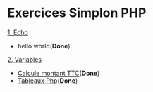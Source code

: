 # Exercices Simplon PHP

[1. Echo](/1-echo)
  * hello world(__Done__)

[2. Variables](/2-variables)
* [Calcule montant TTC](/1-echo/index.php)(__Done__)
* [Tableaux Php](/2-varialbes/tableaux_associatifs.php)(__Done__)
